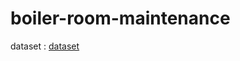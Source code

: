 # boiler-room-maintenance

dataset : [dataset](https://www.kaggle.com/datasets/pavanjitsubash/power-plant-data-steam-turbine-and-boiler-metrics)
